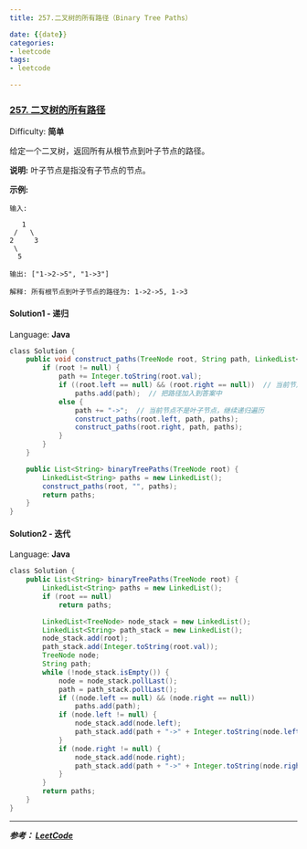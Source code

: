 ```yaml
---
title: 257.二叉树的所有路径（Binary Tree Paths）

date: {{date}}
categories:
- leetcode
tags:
- leetcode

---
```

### [257\. 二叉树的所有路径](https://leetcode-cn.com/problems/binary-tree-paths/)

Difficulty: **简单**


给定一个二叉树，返回所有从根节点到叶子节点的路径。

**说明:** 叶子节点是指没有子节点的节点。

**示例:**

```
输入:

   1
 /   \
2     3
 \
  5

输出: ["1->2->5", "1->3"]

解释: 所有根节点到叶子节点的路径为: 1->2->5, 1->3
```


#### Solution1 - 递归

Language: **Java**

```java
​class Solution {
    public void construct_paths(TreeNode root, String path, LinkedList<String> paths) {
        if (root != null) {
            path += Integer.toString(root.val);
            if ((root.left == null) && (root.right == null))  // 当前节点是叶子节点
                paths.add(path);  // 把路径加入到答案中
            else {
                path += "->";  // 当前节点不是叶子节点，继续递归遍历
                construct_paths(root.left, path, paths);
                construct_paths(root.right, path, paths);
            }
        }
    }

    public List<String> binaryTreePaths(TreeNode root) {
        LinkedList<String> paths = new LinkedList();
        construct_paths(root, "", paths);
        return paths;
    }
}
```

#### Solution2 - 迭代

Language: **Java**

```java
​class Solution {
    public List<String> binaryTreePaths(TreeNode root) {
        LinkedList<String> paths = new LinkedList();
        if (root == null)
            return paths;

        LinkedList<TreeNode> node_stack = new LinkedList();
        LinkedList<String> path_stack = new LinkedList();
        node_stack.add(root);
        path_stack.add(Integer.toString(root.val));
        TreeNode node;
        String path;
        while (!node_stack.isEmpty()) {
            node = node_stack.pollLast();
            path = path_stack.pollLast();
            if ((node.left == null) && (node.right == null))
                paths.add(path);
            if (node.left != null) {
                node_stack.add(node.left);
                path_stack.add(path + "->" + Integer.toString(node.left.val));
            }
            if (node.right != null) {
                node_stack.add(node.right);
                path_stack.add(path + "->" + Integer.toString(node.right.val));
            }
        }
        return paths;
    }
}

```

---
***参考：
[LeetCode](https://leetcode-cn.com/problems/binary-tree-paths/solution/er-cha-shu-de-suo-you-lu-jing-by-leetcode/)***
